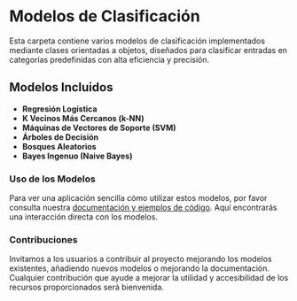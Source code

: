 # Modelos de Clasificación

Esta carpeta contiene varios modelos de clasificación implementados mediante clases orientadas a objetos, diseñados para clasificar entradas en categorías predefinidas con alta eficiencia y precisión.

## Modelos Incluidos

- **Regresión Logística**
- **K Vecinos Más Cercanos (k-NN)**
- **Máquinas de Vectores de Soporte (SVM)**
- **Árboles de Decisión**
- **Bosques Aleatorios**
- **Bayes Ingenuo (Naive Bayes)**

### Uso de los Modelos

Para ver una aplicación sencilla cómo utilizar estos modelos, por favor consulta nuestra [documentación y ejemplos de código](URL_AQUI). Aquí encontrarás una interacción directa con los modelos.

### Contribuciones

Invitamos a los usuarios a contribuir al proyecto mejorando los modelos existentes, añadiendo nuevos modelos o mejorando la documentación. Cualquier contribución que ayude a mejorar la utilidad y accesibilidad de los recursos proporcionados será bienvenida.

